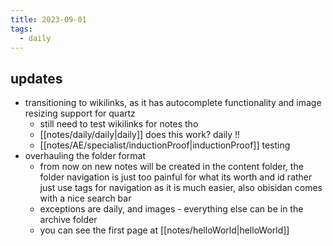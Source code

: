 ```yaml
---
title: 2023-09-01
tags:
  - daily
---
```

## updates
- transitioning to wikilinks, as it has autocomplete functionality and image resizing support for quartz
	- still need to test wikilinks for notes tho
	- [[notes/daily/daily|daily]] does this work? daily !! 
	- [[notes/AE/specialist/inductionProof|inductionProof]] testing
- overhauling the folder format
	- from now on new notes will be created in the content folder, the folder navigation is just too painful for what its worth and id rather just use tags for navigation as it is much easier, also obisidan comes with a nice search bar
	- exceptions are daily, and images - everything else can be in the archive folder
	- you can see the first page at [[notes/helloWorld|helloWorld]]